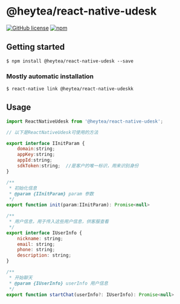 # @heytea/react-native-udesk

[![GitHub license](https://img.shields.io/badge/license-MIT-blue)](./LICENSE)
[![npm](https://img.shields.io/badge/npm-1.0.3-green)](https://www.npmjs.com/package/@heytea/react-native-udesk)

## Getting started

`$ npm install @heytea/react-native-udesk --save`

### Mostly automatic installation

`$ react-native link @heytea/react-native-udeskk`

## Usage
```js
import ReactNativeUdesk from '@heytea/react-native-udesk';

// 以下是ReactNativeUdesk可使用的方法

export interface IInitParam {
    domain:string;
    appKey:string;
    appId:string;
    sdkToken:string;  //是客户的唯一标识，用来识别身份
}

/**
 * 初始化信息
 * @param {IInitParam} param 参数 
 */
export function init(param:IInitParam): Promise<null>

/**
 * 用户信息，用于传入这些用户信息，供客服查看
 */
export interface IUserInfo {
    nickname: string;
    email: string;
    phone: string;
    description: string;
}

/**
 * 开始聊天
 * @param {IUserInfo} userInfo 用户信息
 */
export function startChat(userInfo?: IUserInfo): Promise<null>
```
